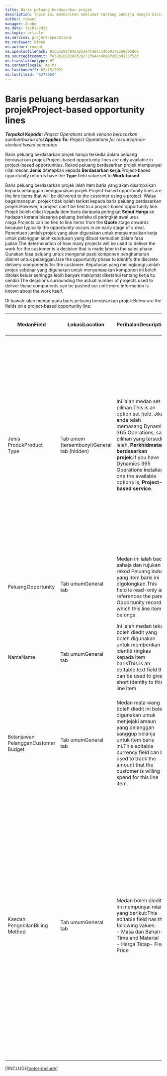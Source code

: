 ```yaml
---
title: Baris peluang berdasarkan projek
description: Topik ini memberikan maklumat tentang bekerja dengan baris peluang berdasarkan projek.
author: rumant
manager: Annbe
ms.date: 10/01/2020
ms.topic: article
ms.service: project-operations
ms.reviewer: kfend
ms.author: rumant
ms.openlocfilehash: 91c53c917846a2b4e4fd64c14bb91782e9d05d66
ms.sourcegitcommit: fa32b1893286f20271fa4ec4be8fc68bd135f53c
ms.translationtype: HT
ms.contentlocale: ms-MY
ms.lasthandoff: 02/15/2021
ms.locfileid: "5277664"
---
```

# <a name="project-based-opportunity-lines"></a><span data-ttu-id="a7386-103">Baris peluang berdasarkan projek</span><span class="sxs-lookup"><span data-stu-id="a7386-103">Project-based opportunity lines</span></span>

<span data-ttu-id="a7386-104">_**Terpakai Kepada:** Project Operations untuk senario berasaskan sumber/bukan stok_</span><span class="sxs-lookup"><span data-stu-id="a7386-104">_**Applies To:** Project Operations for resource/non-stocked based scenarios_</span></span>


<span data-ttu-id="a7386-105">Baris peluang berdasarkan projek hanya tersedia dalam peluang berdasarkan projek.</span><span class="sxs-lookup"><span data-stu-id="a7386-105">Project-based opportunity lines are only available in project-based opportunities.</span></span> <span data-ttu-id="a7386-106">Rekod peluang berdasarkan projek mempunyai nilai medan **Jenis** ditetapkan kepada **Berdasarkan kerja**.</span><span class="sxs-lookup"><span data-stu-id="a7386-106">Project-based opportunity records have the **Type** field value set to **Work-based**.</span></span>

<span data-ttu-id="a7386-107">Baris peluang berdasarkan projek ialah item baris yang akan disampaikan kepada pelanggan menggunakan projek.</span><span class="sxs-lookup"><span data-stu-id="a7386-107">Project-based opportunity lines are the line items that will be delivered to the customer using a project.</span></span> <span data-ttu-id="a7386-108">Walau bagaimanapun, projek tidak boleh terikat kepada baris peluang berdasarkan projek.</span><span class="sxs-lookup"><span data-stu-id="a7386-108">However, a project can't be tied to a project-based opportunity line.</span></span> <span data-ttu-id="a7386-109">Projek boleh diikat kepada item baris daripada peringkat **Sebut Harga** ke hadapan kerana biasanya peluang berlaku di peringkat awal urus niaga.</span><span class="sxs-lookup"><span data-stu-id="a7386-109">Projects can be tied to line items from the **Quote** stage onwards because typically the opportunity occurs in an early stage of a deal.</span></span> <span data-ttu-id="a7386-110">Penentuan jumlah projek yang akan digunakan untuk menyampaikan kerja untuk pelanggan ialah keputusan yang dibuat kemudian dalam fasa jualan.</span><span class="sxs-lookup"><span data-stu-id="a7386-110">The determination of how many projects will be used to deliver the work for the customer is a decision that is made later in the sales phase.</span></span> <span data-ttu-id="a7386-111">Gunakan fasa peluang untuk mengenal pasti komponen penghantaran diskret untuk pelanggan.</span><span class="sxs-lookup"><span data-stu-id="a7386-111">Use the opportunity phase to identify the discrete delivery components for the customer.</span></span> <span data-ttu-id="a7386-112">Keputusan yang melingkungi jumlah projek sebenar yang digunakan untuk menyampaikan komponen ini boleh ditolak keluar sehingga lebih banyak maklumat diketahui tentang kerja itu sendiri.</span><span class="sxs-lookup"><span data-stu-id="a7386-112">The decisions surrounding the actual number of projects used to deliver these components can be pushed out until more information is known about the work itself.</span></span>

<span data-ttu-id="a7386-113">Di bawah ialah medan pada baris peluang berdasarkan projek:</span><span class="sxs-lookup"><span data-stu-id="a7386-113">Below are the fields on a project-based opportunity line:</span></span>

| <span data-ttu-id="a7386-114">**Medan**</span><span class="sxs-lookup"><span data-stu-id="a7386-114">**Field**</span></span> | <span data-ttu-id="a7386-115">**Lokasi**</span><span class="sxs-lookup"><span data-stu-id="a7386-115">**Location**</span></span> | <span data-ttu-id="a7386-116">**Perihalan**</span><span class="sxs-lookup"><span data-stu-id="a7386-116">**Description**</span></span> | <span data-ttu-id="a7386-117">**Kesan hiliran**</span><span class="sxs-lookup"><span data-stu-id="a7386-117">**Downstream impact**</span></span> |
| --- | --- | --- | --- |
| <span data-ttu-id="a7386-118">Jenis Produk</span><span class="sxs-lookup"><span data-stu-id="a7386-118">Product Type</span></span> | <span data-ttu-id="a7386-119">Tab umum (tersembunyi)</span><span class="sxs-lookup"><span data-stu-id="a7386-119">General tab (hidden)</span></span> | <span data-ttu-id="a7386-120">Ini ialah medan set pilihan.</span><span class="sxs-lookup"><span data-stu-id="a7386-120">This is an option set field.</span></span> <span data-ttu-id="a7386-121">Jika anda telah memasang Dynamics 365 Operations, satu pilihan yang tersedia ialah, **Perkhidmatan berdasarkan projek**.</span><span class="sxs-lookup"><span data-stu-id="a7386-121">If you have Dynamics 365 Operations installed, one the available options is, **Project-based service**.</span></span>  | <span data-ttu-id="a7386-122">Nilai medan ini ditetapkan kepada **Peluang berdasarkan projek** apabila anda mencipta baris peluang berdasarkan projek daripada grid baris berdasarkan projek pada Peluang.</span><span class="sxs-lookup"><span data-stu-id="a7386-122">The value of this field is set to **Project-based service** when you create the project-based opportunity line from the project-based lines grid on the Opportunity.</span></span> <br> <span data-ttu-id="a7386-123">Jika anda mengubah atau menulis ganti nilai ini, kefungsian projek tidak akan didayakan pada item baris berdasarkan projek anda.</span><span class="sxs-lookup"><span data-stu-id="a7386-123">If you change or override this value, the project functionality won't be enabled on your project-based line items.</span></span> |
| <span data-ttu-id="a7386-124">Peluang</span><span class="sxs-lookup"><span data-stu-id="a7386-124">Opportunity</span></span> | <span data-ttu-id="a7386-125">Tab umum</span><span class="sxs-lookup"><span data-stu-id="a7386-125">General tab</span></span> | <span data-ttu-id="a7386-126">Medan ini ialah baca sahaja dan rujukan rekod Peluang induk yang item baris ini digolongkan.</span><span class="sxs-lookup"><span data-stu-id="a7386-126">This field is read-only and references the parent Opportunity record to which this line item belongs.</span></span> | <span data-ttu-id="a7386-127">Tiada kesan hiliran bagi medan ini.</span><span class="sxs-lookup"><span data-stu-id="a7386-127">There is no downstream impact of this field.</span></span> |
| <span data-ttu-id="a7386-128">Nama</span><span class="sxs-lookup"><span data-stu-id="a7386-128">Name</span></span> | <span data-ttu-id="a7386-129">Tab umum</span><span class="sxs-lookup"><span data-stu-id="a7386-129">General tab</span></span> | <span data-ttu-id="a7386-130">Ini ialah medan teks boleh diedit yang boleh digunakan untuk memberikan identiti ringkas kepada item baris</span><span class="sxs-lookup"><span data-stu-id="a7386-130">This is an editable text field that can be used to give a short identity to this line item</span></span> | <span data-ttu-id="a7386-131">Nilai ini dibawa ke dalam baris sebut harga apabila anda mencipta sebut harga daripada peluang ini</span><span class="sxs-lookup"><span data-stu-id="a7386-131">This value is carried over to the quote line when you create a quote from this opportunity</span></span> |
| <span data-ttu-id="a7386-132">Belanjawan Pelanggan</span><span class="sxs-lookup"><span data-stu-id="a7386-132">Customer Budget</span></span> | <span data-ttu-id="a7386-133">Tab umum</span><span class="sxs-lookup"><span data-stu-id="a7386-133">General tab</span></span> | <span data-ttu-id="a7386-134">Medan mata wang boleh diedit ini boleh digunakan untuk menjejaki amaun yang pelanggan sanggup belanja untuk item baris ini.</span><span class="sxs-lookup"><span data-stu-id="a7386-134">This editable currency field can be used to track the amount that the customer is willing to spend for this line item.</span></span> | <span data-ttu-id="a7386-135">Nilai ini dibawa ke dalam medan yang sepadan pada baris sebut harga apabila anda mencipta sebut harga daripada peluang ini</span><span class="sxs-lookup"><span data-stu-id="a7386-135">This value is carried over to the corresponding field on the quote line when you create a quote from this opportunity</span></span> |
| <span data-ttu-id="a7386-136">Kaedah Pengebilan</span><span class="sxs-lookup"><span data-stu-id="a7386-136">Billing Method</span></span> | <span data-ttu-id="a7386-137">Tab umum</span><span class="sxs-lookup"><span data-stu-id="a7386-137">General tab</span></span> | <span data-ttu-id="a7386-138">Medan boleh diedit ini mempunyai nilai yang berikut:</span><span class="sxs-lookup"><span data-stu-id="a7386-138">This editable field has the following values:</span></span></br><span data-ttu-id="a7386-139">- Masa dan Bahan</span><span class="sxs-lookup"><span data-stu-id="a7386-139">- Time and Material</span></span></br><span data-ttu-id="a7386-140">- Harga Tetap</span><span class="sxs-lookup"><span data-stu-id="a7386-140">- Fixed Price</span></span> | <span data-ttu-id="a7386-141">Nilai ini dibawa ke dalam medan yang sepadan pada baris sebut harga apabila anda mencipta sebut harga daripada peluang ini.</span><span class="sxs-lookup"><span data-stu-id="a7386-141">This value is carried over to the corresponding field on the quote line when you create a quote from this opportunity.</span></span> <span data-ttu-id="a7386-142">Selepas baris sebut harga dicipta, medan dikunci dan tidak boleh diubah.</span><span class="sxs-lookup"><span data-stu-id="a7386-142">After the quote line is created, the field is locked and can't be changed.</span></span> <span data-ttu-id="a7386-143">Peruntukkan nilai medan ini setepat yang mungkin.</span><span class="sxs-lookup"><span data-stu-id="a7386-143">Assign this field value as accurately as possible.</span></span> <span data-ttu-id="a7386-144">Jika anda perlu mengubah nilai medan ini pada baris sebut harga, padamkan dan cipta semula baris sebut harga.</span><span class="sxs-lookup"><span data-stu-id="a7386-144">If you need to change the value of this field on the quote line, delete and re-create the quote line.</span></span> |


[!INCLUDE[footer-include](../includes/footer-banner.md)]
